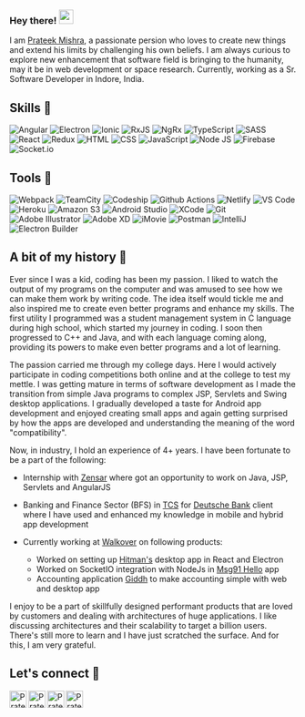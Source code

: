 ### Hey there! <img src="https://media.giphy.com/media/hvRJCLFzcasrR4ia7z/giphy.gif" width="25px">

I am [Prateek Mishra](https://linkedin.com/in/prateek-m), a passionate persion who loves to create new things and extend his limits by challenging his own beliefs. I am always curious to explore new enhancement that software field is bringing to the humanity, may it be in web development or space research. Currently, working as a Sr. Software Developer in Indore, India.

## Skills :dart:
![Angular](https://img.shields.io/twitter/url?color=white&label=Angular&logo=angular&logoColor=F44336&style=for-the-badge&url=https%3A%2F%2Fangular.io%2F)
![Electron](https://img.shields.io/twitter/url?color=white&label=Electron&logo=electron&logoColor=4DD0E1&style=for-the-badge&url=https%3A%2F%2Felectronjs.org%2F)
![Ionic](https://img.shields.io/twitter/url?color=white&label=Ionic&logo=ionic&logoColor=1565C0&style=for-the-badge&url=https%3A%2F%2Fionicframework.com%2F)
![RxJS](https://img.shields.io/twitter/url?color=white&label=RxJS&logo=ReactiveX&logoColor=%23B7178C&style=for-the-badge&url=https%3A%2F%2Frxjs-dev.firebaseapp.com%2F)
![NgRx](https://img.shields.io/twitter/url?color=white&label=NgRx&logo=SingleStore&logoColor=%23AA00FF&style=for-the-badge&url=https%3A%2F%2Fngrx.io%2Fdocs)
![TypeScript](https://img.shields.io/twitter/url?color=white&label=TypeScript&logo=typescript&style=for-the-badge&url=https%3A%2F%2Fwww.typescriptlang.org%2F)
![SASS](https://img.shields.io/twitter/url?color=white&label=SASS&logo=sass&style=for-the-badge&url=https%3A%2F%2Fredux.js.org%2Fintroduction%2Fgetting-started)
![React](https://img.shields.io/twitter/url?color=white&label=React&logo=react&style=for-the-badge&url=https%3A%2F%2Freactjs.org%2Fdocs%2Fgetting-started.html)
![Redux](https://img.shields.io/twitter/url?color=white&label=Redux&logo=redux&logoColor=764ABC&style=for-the-badge&url=https%3A%2F%2Fredux.js.org%2Fintroduction%2Fgetting-started)
![HTML](https://img.shields.io/twitter/url?color=white&label=HTML&logo=html5&style=for-the-badge&url=https%3A%2F%2Fwww.w3schools.com%2Fhtml%2F)
![CSS](https://img.shields.io/twitter/url?color=white&label=CSS&logo=css3&logoColor=%231572B6&style=for-the-badge&url=https%3A%2F%2Fwww.w3schools.com%2Fcss%2F)
![JavaScript](https://img.shields.io/twitter/url?color=white&label=JavaScript&logo=javascript&style=for-the-badge&url=https%3A%2F%2Fwww.javascript.com%2F)
![Node JS](https://img.shields.io/twitter/url?color=white&label=NodeJS&logo=node.js&style=for-the-badge&url=https%3A%2F%2Fnodejs.org%2Fen%2F)
![Firebase](https://img.shields.io/twitter/url?color=white&label=Firebase&logo=firebase&style=for-the-badge&url=https%3A%2F%2Ffirebase.google.com%2F)
![Socket.io](https://img.shields.io/twitter/url?color=%23fff&label=Socket.IO&logo=Socket.io&logoColor=%23fff&style=for-the-badge&url=https%3A%2F%2Fsocket.io%2F)

## Tools :hammer:
![Webpack](https://img.shields.io/twitter/url?color=white&label=Webpack&logo=webpack&style=for-the-badge&url=https%3A%2F%2Fwebpack.js.org%2F)
![TeamCity](https://img.shields.io/twitter/url?color=white&label=Teamcity&logo=TeamCity&logoColor=%23000000&style=for-the-badge&url=https%3A%2F%2Fwww.jetbrains.com%2Fteamcity%2F)
![Codeship](https://img.shields.io/twitter/url?color=white&label=Codeship&logo=Codeship&logoColor=%23004466&style=for-the-badge&url=https%3A%2F%2Fwww.cloudbees.com%2Fproducts%2Fcodeship)
![Github Actions](https://img.shields.io/twitter/url?color=white&label=GitHub%20Actions&logo=GitHub%20Actions&style=for-the-badge&url=https%3A%2F%2Fgithub.com%2Ffeatures%2Factions)
![Netlify](https://img.shields.io/twitter/url?color=white&label=Netlify&logo=Netlify&style=for-the-badge&url=https%3A%2F%2Fwww.netlify.com%2F)
![VS Code](https://img.shields.io/twitter/url?color=white&label=VS%20Code&logo=Visual%20Studio%20Code&logoColor=%23007ACC&style=for-the-badge&url=https%3A%2F%2Fcode.visualstudio.com%2Fdownload)
![Heroku](https://img.shields.io/twitter/url?color=white&label=Heroku&logo=Heroku&logoColor=%23430098&style=for-the-badge&url=https%3A%2F%2Fwww.heroku.com%2F)
![Amazon S3](https://img.shields.io/twitter/url?color=white&label=Amazon%20S3&logo=Amazon%20S3&style=for-the-badge&url=https%3A%2F%2Faws.amazon.com%2Fs3%2F)
![Android Studio](https://img.shields.io/twitter/url?color=white&label=Android%20Studio&logo=Android%20Studio&style=for-the-badge&url=https%3A%2F%2Fdeveloper.android.com%2Fstudio)
![XCode](https://img.shields.io/twitter/url?color=white&label=XCode&logo=XCode&style=for-the-badge&url=https%3A%2F%2Fdeveloper.apple.com%2Fxcode%2F)
![Git](https://img.shields.io/twitter/url?color=white&label=Git&logo=Git&style=for-the-badge&url=https%3A%2F%2Fgit-scm.com%2F)
![Adobe Illustrator](https://img.shields.io/twitter/url?color=white&label=Adobe%20Illustrator&logo=Adobe%20Illustrator&style=for-the-badge&url=https%3A%2F%2Fwww.adobe.com%2Fin%2Fproducts%2Fillustrator.html)
![Adobe XD](https://img.shields.io/twitter/url?color=white&label=Adobe%20XD&logo=Adobe%20XD&style=for-the-badge&url=https%3A%2F%2Fwww.adobe.com%2Fin%2Fproducts%2Fxd.html%3Fsdid%3D12B9F15S%26mv%3DSearch%26ef_id%3DCjwKCAjwos-HBhB3EiwAe4xM9xUiC3Jl4QNzv7npBY41ny8pD36Dzp-lpcbzDkjMg_HZWzfycXTuBhoCaNEQAvD_BwE%3AG%3As%26s_kwcid%3DAL%213085%213%21526748867459%21e%21%21g%21%21adobe%2520xd%211641846448%2165452677551)
![iMovie](https://img.shields.io/twitter/url?color=white&label=iMovie&logo=iMovie&style=for-the-badge&url=https%3A%2F%2Fwww.apple.com%2Fin%2Fimovie%2F)
![Postman](https://img.shields.io/twitter/url?color=white&label=Postman&logo=Postman&style=for-the-badge&url=https%3A%2F%2Fwww.postman.com%2F)
![IntelliJ](https://img.shields.io/twitter/url?color=white&label=IntelliJ%20IDEA&logo=IntelliJ%20IDEA&logoColor=%23000&style=for-the-badge&url=https%3A%2F%2Fwww.jetbrains.com%2Fidea%2F)
![Electron Builder](https://img.shields.io/twitter/url?color=white&label=Electron%20Builder&logoColor=%23000&style=for-the-badge&url=https%3A%2F%2Fwww.electron.build%2F)

## A bit of my history :blossom:

Ever since I was a kid, coding has been my passion. I liked to watch the output of my programs on the computer and was amused to see how we can make them work by writing code. The idea itself would tickle me and also inspired me to create even better programs and enhance my skills. The first utility I programmed was a student management system in C language during high school, which started my journey in coding. I soon then progressed to C++ and Java, and with each language coming along, providing its powers to make even better programs and a lot of learning.

The passion carried me through my college days. Here I would actively participate in coding competitions both online and at the college to test my mettle. I was getting mature in terms of software development as I made the transition from simple Java programs to complex JSP, Servlets and Swing desktop applications. I gradually developed a taste for Android app development and enjoyed creating small apps and again getting surprised by how the apps are developed and understanding the meaning of the word "compatibility".

Now, in industry, I hold an experience of 4+ years. I have been fortunate to be a part of the following:
- Internship with [Zensar](https://www.zensar.com/) where got an opportunity to work on Java, JSP, Servlets and AngularJS
- Banking and Finance Sector (BFS) in [TCS](https://www.tcs.com/) for [Deutsche Bank](https://www.db.com/index?language_id=1) client where I have used and enhanced my knowledge in mobile and hybrid app development

- Currently working at [Walkover](https://walkover.in/) on following products:
  - Worked on setting up [Hitman's](https://hitman.app/) desktop app in React and Electron
  - Worked on SocketIO integration with NodeJs in [Msg91 Hello](https://msg91.com/hello/) app
  - Accounting application [Giddh](https://giddh.com/) to make accounting simple with web and desktop app


I enjoy to be a part of skillfully designed performant products that are loved by customers and dealing with architectures of huge applications. I like discussing architectures and their scalability to target a billion users. There's still more to learn and I have just scratched the surface. And for this, I am very grateful.

## Let's connect :tropical_drink:
<a href="https://linkedin.com/in/prateek-m">
  <img align="left" alt="Prateek's LinkedIn" width="30px" src="https://camo.githubusercontent.com/c8a9c5b414cd812ad6a97a46c29af67239ddaeae08c41724ff7d945fb4c047e5/68747470733a2f2f6564656e742e6769746875622e696f2f537570657254696e7949636f6e732f696d616765732f7376672f6c696e6b6564696e2e737667" />
</a>
<a href="mailto: prateek.m46@gmail.com">
  <img align="left" alt="Prateek's Mail" width="30px" src="https://camo.githubusercontent.com/4a3dd8d10a27c272fd04b2ce8ed1a130606f95ea6a76b5e19ce8b642faa18c27/68747470733a2f2f6564656e742e6769746875622e696f2f537570657254696e7949636f6e732f696d616765732f7376672f676d61696c2e737667" />
</a>
<a href="https://stackoverflow.com/users/3298390/patrick-1729?tab=profile">
  <img align="left" alt="Prateek's StackOverflow" width="30px" src="https://camo.githubusercontent.com/ad1dcdc76b0be1423e54a791d31311e91e8e89bb8492be214cfc3390e24c323d/68747470733a2f2f6564656e742e6769746875622e696f2f537570657254696e7949636f6e732f696d616765732f7376672f737461636b6f766572666c6f772e737667" />
</a>
<a href="https://medium.com/@patrick1729">
  <img align="left" alt="Prateek's Medium" width="30px" src="https://camo.githubusercontent.com/a583b5ce3b463c784cb87592b3da7b9b9d014d7a16adfff04b91cb1452ae4ca2/68747470733a2f2f6564656e742e6769746875622e696f2f537570657254696e7949636f6e732f696d616765732f7376672f6d656469756d2e737667" />
</a>
